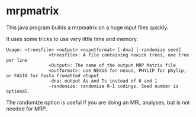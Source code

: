 mrpmatrix
=========

This java program builds a mrpmatrix on a huge input files quickly. 

It uses some tricks to use very little time and memory.


```
Usage: <treesfile> <output> <ouputformat> [-dna] [-randomize seed]
                <treesfile>: A file containing newick trees, one tree per line
                <Output>: The name of the output MRP Matrix file
                <outformat>: use NEXUS for nexus, PHYLIP for phylip, or FASTA for fasta fromatted otuput
                -dna: output As and Ts instead of 0 and 1
                -randomize: randomize 0-1 codings. Seed number is optional.
```

The randomize option is useful if you are doing an MRL analyses, but is not needed for MRP. 
